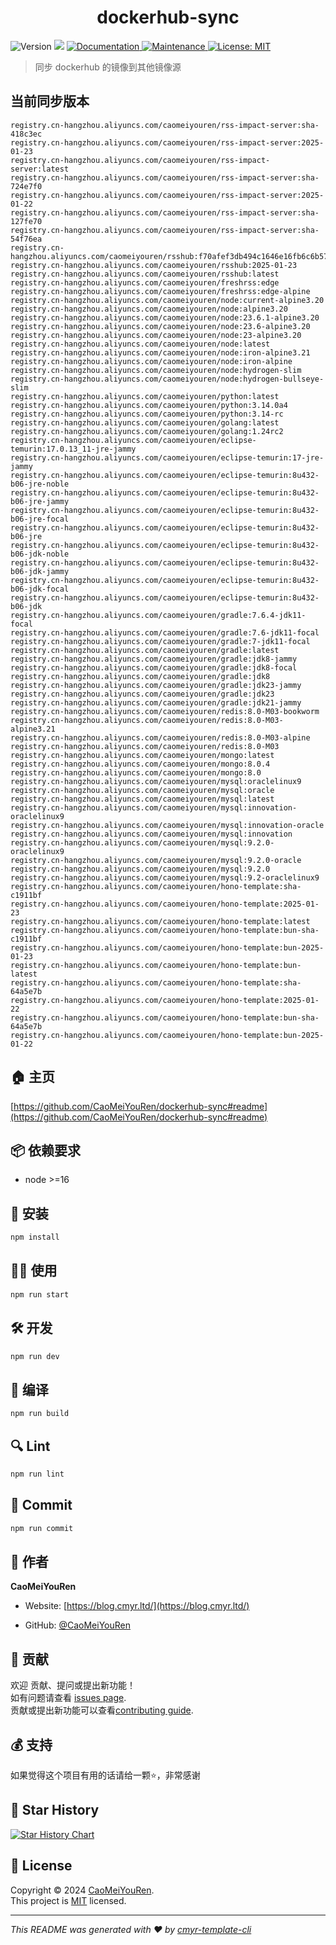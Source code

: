 <h1 align="center">dockerhub-sync </h1>
<p>
  <img alt="Version" src="https://img.shields.io/badge/version-0.1.0-blue.svg?cacheSeconds=2592000" />
  <img src="https://img.shields.io/badge/node-%3E%3D16-blue.svg" />
  <a href="https://github.com/CaoMeiYouRen/dockerhub-sync#readme" target="_blank">
    <img alt="Documentation" src="https://img.shields.io/badge/documentation-yes-brightgreen.svg" />
  </a>
  <a href="https://github.com/CaoMeiYouRen/dockerhub-sync/graphs/commit-activity" target="_blank">
    <img alt="Maintenance" src="https://img.shields.io/badge/Maintained%3F-yes-green.svg" />
  </a>
  <a href="https://github.com/CaoMeiYouRen/dockerhub-sync/blob/master/LICENSE" target="_blank">
    <img alt="License: MIT" src="https://img.shields.io/github/license/CaoMeiYouRen/dockerhub-sync?color=yellow" />
  </a>
</p>


> 同步 dockerhub 的镜像到其他镜像源

## 当前同步版本

<!-- DOCKER_START -->
```
registry.cn-hangzhou.aliyuncs.com/caomeiyouren/rss-impact-server:sha-418c3ec
registry.cn-hangzhou.aliyuncs.com/caomeiyouren/rss-impact-server:2025-01-23
registry.cn-hangzhou.aliyuncs.com/caomeiyouren/rss-impact-server:latest
registry.cn-hangzhou.aliyuncs.com/caomeiyouren/rss-impact-server:sha-724e7f0
registry.cn-hangzhou.aliyuncs.com/caomeiyouren/rss-impact-server:2025-01-22
registry.cn-hangzhou.aliyuncs.com/caomeiyouren/rss-impact-server:sha-127fe70
registry.cn-hangzhou.aliyuncs.com/caomeiyouren/rss-impact-server:sha-54f76ea
registry.cn-hangzhou.aliyuncs.com/caomeiyouren/rsshub:f70afef3db494c1646e16fb6c6b577c9e2e104be
registry.cn-hangzhou.aliyuncs.com/caomeiyouren/rsshub:2025-01-23
registry.cn-hangzhou.aliyuncs.com/caomeiyouren/rsshub:latest
registry.cn-hangzhou.aliyuncs.com/caomeiyouren/freshrss:edge
registry.cn-hangzhou.aliyuncs.com/caomeiyouren/freshrss:edge-alpine
registry.cn-hangzhou.aliyuncs.com/caomeiyouren/node:current-alpine3.20
registry.cn-hangzhou.aliyuncs.com/caomeiyouren/node:alpine3.20
registry.cn-hangzhou.aliyuncs.com/caomeiyouren/node:23.6.1-alpine3.20
registry.cn-hangzhou.aliyuncs.com/caomeiyouren/node:23.6-alpine3.20
registry.cn-hangzhou.aliyuncs.com/caomeiyouren/node:23-alpine3.20
registry.cn-hangzhou.aliyuncs.com/caomeiyouren/node:latest
registry.cn-hangzhou.aliyuncs.com/caomeiyouren/node:iron-alpine3.21
registry.cn-hangzhou.aliyuncs.com/caomeiyouren/node:iron-alpine
registry.cn-hangzhou.aliyuncs.com/caomeiyouren/node:hydrogen-slim
registry.cn-hangzhou.aliyuncs.com/caomeiyouren/node:hydrogen-bullseye-slim
registry.cn-hangzhou.aliyuncs.com/caomeiyouren/python:latest
registry.cn-hangzhou.aliyuncs.com/caomeiyouren/python:3.14.0a4
registry.cn-hangzhou.aliyuncs.com/caomeiyouren/python:3.14-rc
registry.cn-hangzhou.aliyuncs.com/caomeiyouren/golang:latest
registry.cn-hangzhou.aliyuncs.com/caomeiyouren/golang:1.24rc2
registry.cn-hangzhou.aliyuncs.com/caomeiyouren/eclipse-temurin:17.0.13_11-jre-jammy
registry.cn-hangzhou.aliyuncs.com/caomeiyouren/eclipse-temurin:17-jre-jammy
registry.cn-hangzhou.aliyuncs.com/caomeiyouren/eclipse-temurin:8u432-b06-jre-noble
registry.cn-hangzhou.aliyuncs.com/caomeiyouren/eclipse-temurin:8u432-b06-jre-jammy
registry.cn-hangzhou.aliyuncs.com/caomeiyouren/eclipse-temurin:8u432-b06-jre-focal
registry.cn-hangzhou.aliyuncs.com/caomeiyouren/eclipse-temurin:8u432-b06-jre
registry.cn-hangzhou.aliyuncs.com/caomeiyouren/eclipse-temurin:8u432-b06-jdk-noble
registry.cn-hangzhou.aliyuncs.com/caomeiyouren/eclipse-temurin:8u432-b06-jdk-jammy
registry.cn-hangzhou.aliyuncs.com/caomeiyouren/eclipse-temurin:8u432-b06-jdk-focal
registry.cn-hangzhou.aliyuncs.com/caomeiyouren/eclipse-temurin:8u432-b06-jdk
registry.cn-hangzhou.aliyuncs.com/caomeiyouren/gradle:7.6.4-jdk11-focal
registry.cn-hangzhou.aliyuncs.com/caomeiyouren/gradle:7.6-jdk11-focal
registry.cn-hangzhou.aliyuncs.com/caomeiyouren/gradle:7-jdk11-focal
registry.cn-hangzhou.aliyuncs.com/caomeiyouren/gradle:latest
registry.cn-hangzhou.aliyuncs.com/caomeiyouren/gradle:jdk8-jammy
registry.cn-hangzhou.aliyuncs.com/caomeiyouren/gradle:jdk8-focal
registry.cn-hangzhou.aliyuncs.com/caomeiyouren/gradle:jdk8
registry.cn-hangzhou.aliyuncs.com/caomeiyouren/gradle:jdk23-jammy
registry.cn-hangzhou.aliyuncs.com/caomeiyouren/gradle:jdk23
registry.cn-hangzhou.aliyuncs.com/caomeiyouren/gradle:jdk21-jammy
registry.cn-hangzhou.aliyuncs.com/caomeiyouren/redis:8.0-M03-bookworm
registry.cn-hangzhou.aliyuncs.com/caomeiyouren/redis:8.0-M03-alpine3.21
registry.cn-hangzhou.aliyuncs.com/caomeiyouren/redis:8.0-M03-alpine
registry.cn-hangzhou.aliyuncs.com/caomeiyouren/redis:8.0-M03
registry.cn-hangzhou.aliyuncs.com/caomeiyouren/mongo:latest
registry.cn-hangzhou.aliyuncs.com/caomeiyouren/mongo:8.0.4
registry.cn-hangzhou.aliyuncs.com/caomeiyouren/mongo:8.0
registry.cn-hangzhou.aliyuncs.com/caomeiyouren/mysql:oraclelinux9
registry.cn-hangzhou.aliyuncs.com/caomeiyouren/mysql:oracle
registry.cn-hangzhou.aliyuncs.com/caomeiyouren/mysql:latest
registry.cn-hangzhou.aliyuncs.com/caomeiyouren/mysql:innovation-oraclelinux9
registry.cn-hangzhou.aliyuncs.com/caomeiyouren/mysql:innovation-oracle
registry.cn-hangzhou.aliyuncs.com/caomeiyouren/mysql:innovation
registry.cn-hangzhou.aliyuncs.com/caomeiyouren/mysql:9.2.0-oraclelinux9
registry.cn-hangzhou.aliyuncs.com/caomeiyouren/mysql:9.2.0-oracle
registry.cn-hangzhou.aliyuncs.com/caomeiyouren/mysql:9.2.0
registry.cn-hangzhou.aliyuncs.com/caomeiyouren/mysql:9.2-oraclelinux9
registry.cn-hangzhou.aliyuncs.com/caomeiyouren/hono-template:sha-c1911bf
registry.cn-hangzhou.aliyuncs.com/caomeiyouren/hono-template:2025-01-23
registry.cn-hangzhou.aliyuncs.com/caomeiyouren/hono-template:latest
registry.cn-hangzhou.aliyuncs.com/caomeiyouren/hono-template:bun-sha-c1911bf
registry.cn-hangzhou.aliyuncs.com/caomeiyouren/hono-template:bun-2025-01-23
registry.cn-hangzhou.aliyuncs.com/caomeiyouren/hono-template:bun-latest
registry.cn-hangzhou.aliyuncs.com/caomeiyouren/hono-template:sha-64a5e7b
registry.cn-hangzhou.aliyuncs.com/caomeiyouren/hono-template:2025-01-22
registry.cn-hangzhou.aliyuncs.com/caomeiyouren/hono-template:bun-sha-64a5e7b
registry.cn-hangzhou.aliyuncs.com/caomeiyouren/hono-template:bun-2025-01-22
```
<!-- DOCKER_END -->

## 🏠 主页

[https://github.com/CaoMeiYouRen/dockerhub-sync#readme](https://github.com/CaoMeiYouRen/dockerhub-sync#readme)


## 📦 依赖要求


- node >=16

## 🚀 安装

```sh
npm install
```

## 👨‍💻 使用

```sh
npm run start
```

## 🛠️ 开发

```sh
npm run dev
```

## 🔧 编译

```sh
npm run build
```

## 🔍 Lint

```sh
npm run lint
```

## 💾 Commit

```sh
npm run commit
```


## 👤 作者


**CaoMeiYouRen**

* Website: [https://blog.cmyr.ltd/](https://blog.cmyr.ltd/)

* GitHub: [@CaoMeiYouRen](https://github.com/CaoMeiYouRen)


## 🤝 贡献

欢迎 贡献、提问或提出新功能！<br />如有问题请查看 [issues page](https://github.com/CaoMeiYouRen/dockerhub-sync/issues). <br/>贡献或提出新功能可以查看[contributing guide](https://github.com/CaoMeiYouRen/dockerhub-sync/blob/master/CONTRIBUTING.md).

## 💰 支持

如果觉得这个项目有用的话请给一颗⭐️，非常感谢

## 🌟 Star History

[![Star History Chart](https://api.star-history.com/svg?repos=CaoMeiYouRen/dockerhub-sync&type=Date)](https://star-history.com/#CaoMeiYouRen/dockerhub-sync&Date)

## 📝 License

Copyright © 2024 [CaoMeiYouRen](https://github.com/CaoMeiYouRen).<br />
This project is [MIT](https://github.com/CaoMeiYouRen/dockerhub-sync/blob/master/LICENSE) licensed.

***
_This README was generated with ❤️ by [cmyr-template-cli](https://github.com/CaoMeiYouRen/cmyr-template-cli)_
